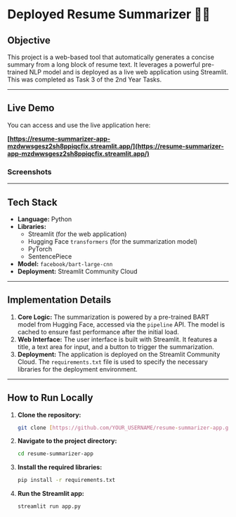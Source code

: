 # Deployed Resume Summarizer 📄🚀

## Objective
This project is a web-based tool that automatically generates a concise summary from a long block of resume text. It leverages a powerful pre-trained NLP model and is deployed as a live web application using Streamlit. This was completed as Task 3 of the 2nd Year Tasks.

---

## Live Demo
You can access and use the live application here:

**[https://resume-summarizer-app-mzdwwsgesz2sh8ppiqcfix.streamlit.app/](https://resume-summarizer-app-mzdwwsgesz2sh8ppiqcfix.streamlit.app/)**

### Screenshots


---

## Tech Stack
* **Language:** Python
* **Libraries:**
    * Streamlit (for the web application)
    * Hugging Face `transformers` (for the summarization model)
    * PyTorch
    * SentencePiece
* **Model:** `facebook/bart-large-cnn`
* **Deployment:** Streamlit Community Cloud

---

## Implementation Details
1.  **Core Logic:** The summarization is powered by a pre-trained BART model from Hugging Face, accessed via the `pipeline` API. The model is cached to ensure fast performance after the initial load.
2.  **Web Interface:** The user interface is built with Streamlit. It features a title, a text area for input, and a button to trigger the summarization.
3.  **Deployment:** The application is deployed on the Streamlit Community Cloud. The `requirements.txt` file is used to specify the necessary libraries for the deployment environment.

---

## How to Run Locally
1.  **Clone the repository:**
    ```bash
    git clone [https://github.com/YOUR_USERNAME/resume-summarizer-app.git](https://github.com/YOUR_USERNAME/resume-summarizer-app.git)
    ```
2.  **Navigate to the project directory:**
    ```bash
    cd resume-summarizer-app
    ```
3.  **Install the required libraries:**
    ```bash
    pip install -r requirements.txt
    ```
4.  **Run the Streamlit app:**
    ```bash
    streamlit run app.py
    ```
